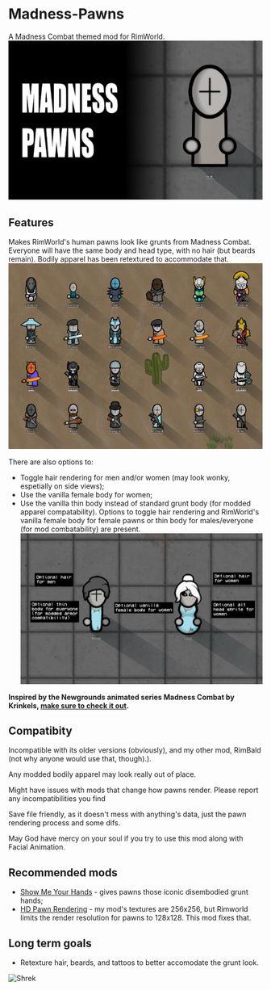 # Madness-Pawns
A Madness Combat themed mod for RimWorld.
![Thumbnail](/Steam%20page%20images/Preview.png)

## Features
Makes RimWorld's human pawns look like grunts from Madness Combat. Everyone will have the same body and head type, with no hair (but beards remain). Bodily apparel has been retextured to accommodate that.
![Thumbnail](/Steam%20page%20images/Showcase.png)

There are also options to:
- Toggle hair rendering for men and/or women (may look wonky, espetially on side views);
- Use the vanilla female body for women;
- Use the vanilla thin body instead of standard grunt body (for modded apparel compatability).
Options to toggle hair rendering and RimWorld's vanilla female body for female pawns or thin body for males/everyone (for mod combatability) are present.
![Thumbnail](/Steam%20page%20images/Options.png)

**Inspired by the Newgrounds animated series Madness Combat by Krinkels, [make sure to check it out](https://youtube.com/playlist?list=PL4F761764995C5F15).**

## Compatibity
Incompatible with its older versions (obviously), and my other mod, RimBald (not why anyone would use that, though).).

Any modded bodily apparel may look really out of place.

Might have issues with mods that change how pawns render. Please report any incompatibilities you find

Save file friendly, as it doesn't mess with anything's data, just the pawn rendering process and some difs.

May God have mercy on your soul if you try to use this mod along with Facial Animation.

## Recommended mods
- [Show Me Your Hands](https://steamcommunity.com/sharedfiles/filedetails/?id=2475965842) - gives pawns those iconic disembodied grunt hands;
- [HD Pawn Rendering](https://steamcommunity.com/sharedfiles/filedetails/?id=2538746878) - my mod's textures are 256x256, but Rimworld limits the render resolution for pawns to 128x128. This mod fixes that.

## Long term goals
- Retexture hair, beards, and tattoos to better accomodate the grunt look.

![Shrek](https://i.redd.it/25j0bn2swva51.jpg)
